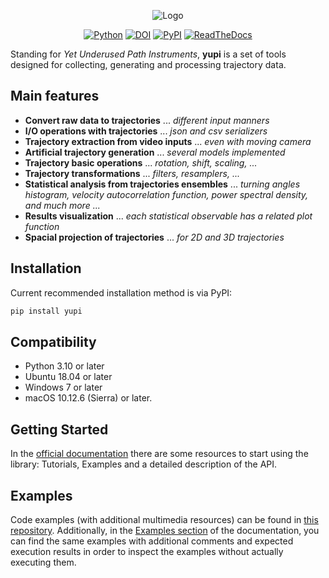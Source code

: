 <p align="center">
<img src="logo.png" alt="Logo"><br>
</p>

<div align="center">
<a href="https://www.python.org/downloads/release/python-3912/"><img src="https://img.shields.io/badge/python-3.10-blue" alt="Python"></a>
<a href="https://zenodo.org/badge/latestdoi/304602979"><img src="https://zenodo.org/badge/304602979.svg" alt="DOI"></a>
<a href="https://pypi.org/project/yupi/"><img src="https://img.shields.io/pypi/v/yupi" alt="PyPI"></a>
<a href="https://yupi.readthedocs.io/en/latest/"><img src="https://img.shields.io/readthedocs/yupi" alt="ReadTheDocs"></a>
</div>

Standing for *Yet Underused Path Instruments*, **yupi** is a set of tools designed
for collecting, generating and processing trajectory data.

## **Main features**

- **Convert raw data to trajectories** ... *different input manners*
- **I/O operations with trajectories** ... *json and csv serializers*
- **Trajectory extraction from video inputs** ... *even with moving camera*
- **Artificial trajectory generation** ... *several models implemented*
- **Trajectory basic operations** ... *rotation, shift, scaling, ...*
- **Trajectory transformations** ... *filters, resamplers, ...*
- **Statistical analysis from trajectories ensembles** ... *turning angles histogram, velocity autocorrelation function, power spectral density, and much more ...*
- **Results visualization** ... *each statistical observable has a related plot function*
- **Spacial projection of trajectories** ... *for 2D and 3D trajectories*

## Installation

Current recommended installation method is via PyPI:

```cmd
pip install yupi
```

## Compatibility

- Python 3.10 or later
- Ubuntu 18.04 or later
- Windows 7 or later
- macOS 10.12.6 (Sierra) or later.

## Getting Started

In the [official documentation](https://yupi.readthedocs.io/en/latest/) there
are some resources to start using the library: Tutorials, Examples  and a
detailed description of the API.

## Examples

Code examples (with additional multimedia resources) can be found in
[this repository](https://github.com/yupidevs/yupi_examples). Additionally, in
the [Examples section](https://yupi.readthedocs.io/en/latest/examples/examples.html)
of the documentation, you can find the same examples with additional comments
and expected execution results in order to inspect the examples without actually
executing them.
